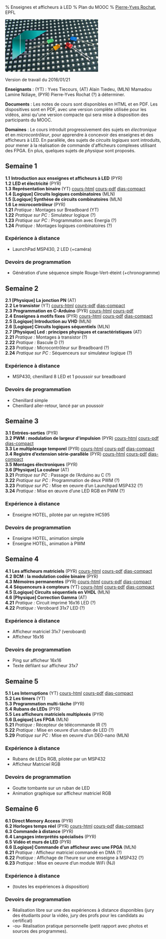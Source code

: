 % Enseignes et afficheurs à LED
% Plan du MOOC
% [Pierre-Yves Rochat](mailto:pyr@pyr.ch), EPFL

<img src="../../statiques/images/vignette.jpg" alt="Vignette du MOOC" style="width: 300px; text-align=center;"/>

Version de travail du 2016/01/21

**Enseignants** : (YT) : Yves Tiecours, (AT) Alain Tiedeu, (MLN) Mamadou Lamine Ndiaye, (PYR) Pierre-Yves Rochat (?) à déterminer.

**Documents** : Les notes de cours sont disponibles en HTML et en PDF. Les dispositives sont en PDF, avec une version complète utilisée pour les vidéos, ainsi qu'une version compacte qui sera mise à disposition des participants du MOOC.

**Domaines** : Le cours introduit progressivement des sujets en *électronique* et en *microcontrôleur*, pour apprendre à concevoir des enseignes et des afficheurs à LED. En parallèle, des sujets de *circuits logiques* sont introduits, pour mener à la réalisation de commande d'afficheurs complexes utilisant des FPGA. En plus, quelques sujets de *physique* sont proposés.
   

## Semaine 1 ##



**1.1** **Introduction aux enseignes et afficheurs à LED**  (PYR)   
**1.2** **LED et électricité**  (PYR)   
**1.3** **Représentation binaire**  (YT) [cours-html](../103/binaire.html) [cours-pdf](../103/binaire.pdf) [dias-compact](../103/binaire-dia-compact.pdf)   
**1.4** **[Logique] Circuits logiques combinatoires**  (MLN)   
**1.5** **[Logique] Synthèse de circuits combinatoires**  (MLN)   
**1.6** **Le microcontrôleur**  (PYR)   
**1.21** *Pratique :* Montages sur Breadboard (YT)   
**1.22** *Pratique sur PC :* Simulateur logique (?)   
**1.23** *Pratique sur PC :* Programmation avec Energia (?)   
**1.24** *Pratique :* Montages logiques combinatoires (?)   

### Expérience à distance

* LaunchPad MSP430, 2 LED (+caméra)
   
### Devoirs de programmation

* Génération d’une séquence simple Rouge-Vert-éteint (+chronogramme)
   

## Semaine 2 ##



**2.1** **[Physique] La jonction PN**  (AT)   
**2.2** **Le transistor**  (YT) [cours-html](../202/transistor.html) [cours-pdf](../202/transistor.pdf) [dias-compact](../202/transistor-dia-compact.pdf)   
**2.3** **Programmation en C-Arduino**  (PYR) [cours-html](../203/C-Arduino.html) [cours-pdf](../203/C-Arduino.pdf)   
**2.4** **Enseignes à motifs fixes**  (PYR) [cours-html](../204/enseignes-fixes.html) [cours-pdf](../204/enseignes-fixes.pdf) [dias-compact](../204/enseignes-fixes-dia-compact.pdf)   
**2.5** **[Logique] Introduction au VHD**  (MLN)   
**2.6** **[Logique] Circuits logiques séquentiels**  (MLN)   
**2.7** **[Physique] Led : principes physiques et caractéristiques**  (AT)   
**2.21** *Pratique :* Montages à transistor <!-- (2 segments de 4 LED) --> (?)   
**2.22** *Pratique :* Bascule D (?)   
**2.23** *Pratique :* Microcontrôleur sur Breadboard (?)   
**2.24** *Pratique sur PC :* Séquenceurs sur simulateur logique (?)   

### Expérience à distance

* MSP430, chenillard 8 LED et 1 poussoir sur breadboard
   
### Devoirs de programmation

* Chenillard simple
* Chenillard aller-retour, lancé par un poussoir
   

## Semaine 3 ##



**3.1** **Entrées-sorties**  (PYR)   
**3.2** **PWM : modulation de largeur d'impulsion**  (PYR) [cours-html](../302/pwm.html) [cours-pdf](../302/pwm.pdf) [dias-compact](../302/pwm-dia-compact.pdf)   
**3.3** **Le multiplexage temporel**  (PYR) [cours-html](../303/multiplex.html) [cours-pdf](../303/multiplex.pdf) [dias-compact](../303/multiplex-dia-compact.pdf)   
**3.4** **Registre d’extension série-parallèle**  (PYR) [cours-html](../304/registres-ser-par.html) [cours-pdf](../304/registres-ser-par.pdf) [dias-compact](../304/registres-ser-par-dia-compact.pdf)   
**3.5** **Montages électroniques**  (PYR)   
**3.6** **[Physique] La couleur**  (AT)   
**3.21** *Pratique sur PC :* Passage de l’Arduino au C (?)   
**3.22** *Pratique sur PC :* Programmation de deux PWM (?)   
**3.23** *Pratique sur PC :* Mise en oeuvre d’un Launchpad MSP432 (?)   
**3.24** *Pratique :* Mise en œuvre d’une LED RGB en PWM (?)   

### Expérience à distance

* Enseigne HOTEL, pilotée par un registre HC595
   
### Devoirs de programmation

* Enseigne HOTEL, animation simple
* Enseigne HOTEL, animation à PWM
   

## Semaine 4 ##



**4.1** **Les afficheurs matriciels**  (PYR) [cours-html](../401/matrice.html) [cours-pdf](../401/matrice.pdf) [dias-compact](../401/matrice-dia-compact.pdf)   
**4.2** **BCM : la modulation codée binaire**  (PYR)   
**4.3** **Mémoires permanentes**  (PYR) [cours-html](../403/memoires-perm.html) [cours-pdf](../403/memoires-perm.pdf) [dias-compact](../403/memoires-perm-dia-compact.pdf)   
**4.4** **Séquenceurs à compteurs**  (YT) [cours-html](../404/seq-compteur.html) [cours-pdf](../404/seq-compteur.pdf) [dias-compact](../404/seq-compteur-dia-compact.pdf)   
**4.5** **[Logique] Circuits séquentiels en VHDL**  (MLN)   
**4.6** **[Physique] Correction Gamma**  (AT)   
**4.21** *Pratique :* Circuit imprimé 16x16 LED (?)   
**4.22** *Pratique :* Veroboard 31x7 LED (?)   

### Expérience à distance

* Afficheur matriciel 31x7 (veroboard)
* Afficheur 16x16
   
### Devoirs de programmation

* Ping sur afficheur 16x16
* Texte défilant sur afficheur 31x7
   

## Semaine 5 ##



**5.1** **Les Interruptions**  (YT) [cours-html](../501/inter.html) [cours-pdf](../501/inter.pdf) [dias-compact](../501/inter-dia-compact.pdf)   
**5.2** **Les timers**  (YT)   
**5.3** **Programmation multi-tâche**  (PYR)   
**5.4** **Rubans de LEDs**  (PYR)   
**5.5** **Les afficheurs matriciels multiplexés**  (PYR)   
**5.6** **[Logique] Les FPGA**  (MLN)   
**5.21** *Pratique :* Récepteur de télécommande IR (?)   
**5.22** *Pratique :* Mise en oeuvre d’un ruban de LED (?)   
**5.29** *Pratique sur PC :* Mise en oeuvre d’un DE0-nano (MLN)   

### Expérience à distance

* Rubans de LEDs RGB, pilotée par un MSP432
* Afficheur Matriciel RGB
   
### Devoirs de programmation

* Goutte tombante sur un ruban de LED
* Animation graphique sur afficheur matriciel RGB
   

## Semaine 6 ##



**6.1** **Direct Memory Access**  (PYR)   
**6.2** **Horloges temps réel**  (PYR) [cours-html](../602/horloge.html) [cours-pdf](../602/horloge.pdf) [dias-compact](../602/horloge-dia-compact.pdf)   
**6.3** **Commande à distance**  (PYR)   
**6.4** **Langages interprétés spécialisés**  (PYR)   
**6.5** **Vidéo et murs de LED**  (PYR)   
**6.6** **[Logique] Commande d’un afficheur avec une FPGA**  (MLN)   
**6.21** *Pratique :* Afficheur matriciel commandé en DMA (?)   
**6.22** *Pratique :* Affichage de l’heure sur une enseigne à MSP432 (?)   
**6.23** *Pratique :* Mise en oeuvre d’un module WiFi (NJ)   

### Expérience à distance

* (toutes les expériences à disposition)
   
### Devoirs de programmation

* Réalisation libre sur une des expériences à distance disponibles (jury des étudiants pour la vidéo, jury des profs pour les candidats au certificat)
* -ou- Réalisation pratique personnelle (petit rapport avec photos et sources des programmes).
   